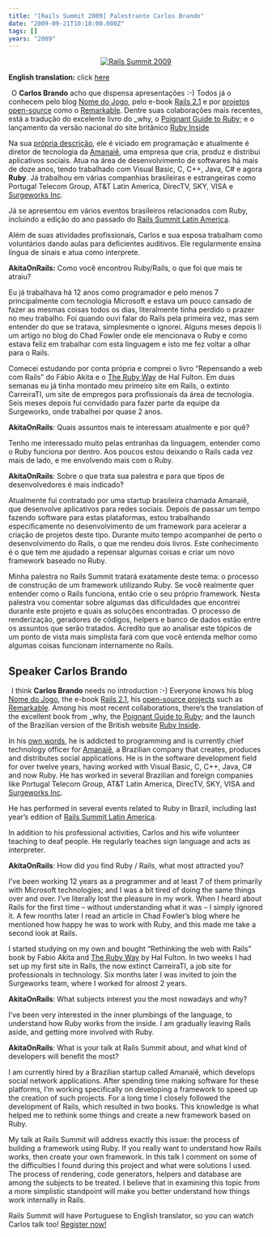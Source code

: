 ```yaml
---
title: "[Rails Summit 2009] Palestrante Carlos Brando"
date: "2009-09-21T10:18:00.000Z"
tags: []
years: "2009"
---
```


<p></p>
<p style="text-align: center"><a href="http://www.railssummit.com.br?utm_campaign=Railssummit&amp;utm_source=banner_parceiros&amp;utm_medium=banner&amp;utm_content=por_728x90"><img src="http://railssummit.com.br/imgs/43/original/728x90.gif" srcset="http://railssummit.com.br/imgs/43/original/728x90.gif 2x" alt="Rails Summit 2009"></a></p>
<p><strong>English translation:</strong> click <a href="/2009/09/21/rails-summit-2009-palestrante-carlos-brando#carlos-brando-english">here</a></p>
<div style="float: left; margin: 3px"><a href="http://railssummit.locaweb.com.br/pt-BR/speakers#carlos_brando"><img src="http://railssummit.locaweb.com.br/imgs/21/original/brando.jpg" srcset="http://railssummit.locaweb.com.br/imgs/21/original/brando.jpg 2x" alt=""></a></div>
<p>O <strong>Carlos Brando</strong> acho que dispensa apresentações :-) Todos já o conhecem pelo blog <a href="http://nomedojogo.com">Nome do Jogo</a>, pelo e-book <a href="http://www.nomedojogo.com/2008/06/09/new-free-book-ruby-on-rails-21-whats-new/">Rails 2.1</a> e por <a href="http://github.com/carlosbrando/">projetos open-source</a> como o <a href="http://www.nomedojogo.com/2008/11/18/shoulda-for-rspec-is-remarkable/">Remarkable</a>. Dentre suas colaborações mais recentes, está a tradução do excelente livro do _why, o <a href="http://why.nomedojogo.com/">Poignant Guide to Ruby</a>; e o lançamento da versão nacional do site britânico <a href="http://www.rubyinside.com.br">Ruby Inside</a></p>
<p>Na sua <a href="http://www.nomedojogo.com/sobre/">própria descrição</a>, ele é viciado em programação e atualmente é diretor de tecnologia da <a href="http://amanaie.com.br/">Amanaiê</a>, uma empresa que cria, produz e distribui aplicativos sociais. Atua na área de desenvolvimento de softwares há mais de doze anos, tendo trabalhado com Visual Basic, C, C++, Java, C# e agora <strong>Ruby</strong>. Já trabalhou em várias companhias brasileiras e estrangeiras como Portugal Telecom Group, AT&amp;T Latin America, DirecTV, <span class="caps">SKY</span>, <span class="caps">VISA</span> e <a href="http://surgeworks.com/">Surgeworks Inc</a>.</p>
<p>Já se apresentou em vários eventos brasileiros relacionados com Ruby, incluindo a edição do ano passado do <a href="http://www.railssummit.com.br/">Rails Summit Latin America</a>.</p>
<p>Além de suas atividades profissionais, Carlos e sua esposa trabalham como voluntários dando aulas para deficientes auditivos. Ele regularmente ensina língua de sinais e atua como interprete.</p>
<p></p>
<p></p>
<p><strong>AkitaOnRails:</strong> Como você encontrou Ruby/Rails, o que foi que mais te atraiu?</p>
<p>Eu já trabalhava há 12 anos como programador e pelo menos 7 principalmente com tecnologia Microsoft e estava um pouco cansado de fazer as mesmas coisas todos os dias, literalmente tinha perdido o prazer no meu trabalho. Foi quando ouvi falar do Rails pela primeira vez, mas sem entender do que se tratava, simplesmente o ignorei. Alguns meses depois li um artigo no blog do Chad Fowler onde ele mencionava o Ruby e como estava feliz em trabalhar com esta linguagem e isto me fez voltar a olhar para o Rails.</p>
<p>Comecei estudando por conta própria e comprei o livro “Repensando a web com Rails” do Fábio Akita e o <a href="https://www.amazon.com/Ruby-Way-Second-Techniques-Programming/dp/0672328844">The Ruby Way</a> de Hal Fulton. Em duas semanas eu já tinha montado meu primeiro site em Rails, o extinto CarreiraTI, um site de empregos para profissionais da área de tecnologia. Seis meses depois fui convidado para fazer parte da equipe da Surgeworks, onde trabalhei por quase 2 anos.</p>
<p><strong>AkitaOnRails</strong>: Quais assuntos mais te interessam atualmente e por quê?</p>
<p>Tenho me interessado muito pelas entranhas da linguagem, entender como o Ruby funciona por dentro. Aos poucos estou deixando o Rails cada vez mais de lado, e me envolvendo mais com o Ruby.</p>
<p><strong>AkitaOnRails</strong>: Sobre o que trata sua palestra e para que tipos de desenvolvedores é mais indicado?</p>
<p>Atualmente fui contratado por uma startup brasileira chamada Amanaiê, que desenvolve aplicativos para redes sociais. Depois de passar um tempo fazendo software para estas plataformas, estou trabalhando especificamente no desenvolvimento de um framework para acelerar a criação de projetos deste tipo. Durante muito tempo acompanhei de perto o desenvolvimento do Rails, o que me rendeu dois livros. Este conhecimento é o que tem me ajudado a repensar algumas coisas e criar um novo framework baseado no Ruby.</p>
<p>Minha palestra no Rails Summit tratará exatamente deste tema: o processo de construção de um framework utilizando Ruby. Se você realmente quer entender como o Rails funciona, então crie o seu próprio framework. Nesta palestra vou comentar sobre algumas das dificuldades que encontrei durante este projeto e quais as soluções encontradas. O processo de renderização, geradores de códigos, helpers e banco de dados estão entre os assuntos que serão tratados. Acredito que ao analisar este tópicos de um ponto de vista mais simplista fará com que você entenda melhor como algumas coisas funcionam internamente no Rails.</p>
<p><a name="carlos-brando-english"></a></p>
<h2>Speaker Carlos Brando</h2>
<div style="float:left; margin: 3px"><a href="https://railssummit.locaweb.com.br/en/speakers#carlos_brando"><img src="https://railssummit.locaweb.com.br/imgs/21/original/brando.jpg" srcset="https://railssummit.locaweb.com.br/imgs/21/original/brando.jpg 2x" alt=""></a></div>
<p>I think <strong>Carlos Brando</strong> needs no introduction :-) Everyone knows his blog <a href="https://nomedojogo.com">Nome do Jogo</a>, the e-book <a href="https://www.nomedojogo.com/2008/06/09/new-free-book-ruby-on-rails-21-whats-new/">Rails 2.1</a>, his <a href="https://github.com/carlosbrando/">open-source projects</a> such as <a href="https://www.nomedojogo.com/2008/11/18/shoulda-for-rspec-is-remarkable/">Remarkable</a>. Among his most recent collaborations, there’s the translation of the excellent book from _why, the <a href="https://why.nomedojogo.com/">Poignant Guide to Ruby</a>; and the launch of the Brazilian version of the British website <a href="https://www.rubyinside.com">Ruby Inside</a>.</p>
<p>In his <a href="https://www.nomedojogo.com/sobre/">own words</a>, he is addicted to programming and is currently chief technology officer for <a href="https://amanaie.com.br/">Amanaiê</a>, a Brazilian company that creates, produces and distributes social applications. He is in the software development field for over twelve years, having worked with Visual Basic, C, C++, Java, C# and now Ruby. He has worked in several Brazilian and foreign companies like Portugal Telecom Group, AT&amp;T Latin America, DirecTV, <span class="caps">SKY</span>, <span class="caps">VISA</span> and <a href="https://surgeworks.com/">Surgeworks Inc</a>.</p>
<p>He has performed in several events related to Ruby in Brazil, including last year’s edition of <a href="https://www.railssummit.com.br/">Rails Summit Latin America</a>.</p>
<p>In addition to his professional activities, Carlos and his wife volunteer teaching to deaf people. He regularly teaches sign language and acts as interpreter.</p>
<p><strong>AkitaOnRails</strong>: How did you find Ruby / Rails, what most attracted you?</p>
<p>I’ve been working 12 years as a programmer and at least 7 of them primarily with Microsoft technologies; and I was a bit tired of doing the same things over and over. I’ve literally lost the pleasure in my work. When I heard about Rails for the first time – without understanding what it was – I simply ignored it. A few months later I read an article in Chad Fowler’s blog where he mentioned how happy he was to work with Ruby, and this made me take a second look at Rails.</p>
<p>I started studying on my own and bought “Rethinking the web with Rails” book by Fabio Akita and <a href="https://www.amazon.com/Ruby-Way-Second-Techniques-Programming/dp/0672328844">The Ruby Way</a> by Hal Fulton. In two weeks I had set up my first site in Rails, the now extinct CarreiraTI, a job site for professionals in technology. Six months later I was invited to join the Surgeworks team, where I worked for almost 2 years.</p>
<p><strong>AkitaOnRails</strong>: What subjects interest you the most nowadays and why?</p>
<p>I’ve been very interested in the inner plumbings of the language, to understand how Ruby works from the inside. I am gradually leaving Rails aside, and getting more involved with Ruby.</p>
<p><strong>AkitaOnRails</strong>: What is your talk at Rails Summit about, and what kind of developers will benefit the most?</p>
<p>I am currently hired by a Brazilian startup called Amanaiê, which develops social network applications. After spending time making software for these platforms, I’m working specifically on developing a framework to speed up the creation of such projects. For a long time I closely followed the development of Rails, which resulted in two books. This knowledge is what helped me to rethink some things and create a new framework based on Ruby.</p>
<p>My talk at Rails Summit will address exactly this issue: the process of building a framework using Ruby. If you really want to understand how Rails works, then create your own framework. In this talk I comment on some of the difficulties I found during this project and what were solutions I used. The process of rendering, code generators, helpers and database are among the subjects to be treated. I believe that in examining this topic from a more simplistic standpoint will make you better understand how things work internally in Rails.</p>
<p>Rails Summit will have Portuguese to English translator, so you can watch Carlos talk too! <a href="https://www.railssummit.com.br/en/home">Register now!</a></p>
<p></p>